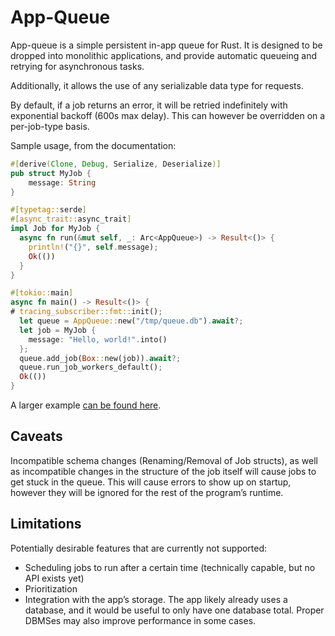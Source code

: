 # App-Queue

App-queue is a simple persistent in-app queue for Rust. It is designed to be dropped into monolithic applications, and provide automatic queueing and retrying for asynchronous tasks.

Additionally, it allows the use of any serializable data type for requests.

By default, if a job returns an error, it will be retried indefinitely with exponential backoff (600s max delay). This can however be overridden on a per-job-type basis.

Sample usage, from the documentation:

```rust
#[derive(Clone, Debug, Serialize, Deserialize)]
pub struct MyJob {
    message: String
}

#[typetag::serde]
#[async_trait::async_trait]
impl Job for MyJob {
  async fn run(&mut self, _: Arc<AppQueue>) -> Result<()> {
    println!("{}", self.message);
    Ok(())
  }
}

#[tokio::main]
async fn main() -> Result<()> {
# tracing_subscriber::fmt::init();
  let queue = AppQueue::new("/tmp/queue.db").await?;
  let job = MyJob {
    message: "Hello, world!".into()
  };
  queue.add_job(Box::new(job)).await?;
  queue.run_job_workers_default();
  Ok(())
}
```

A larger example [can be found here](https://github.com/DarkKirb/attic/blob/main/queue/src/main.rs).

## Caveats

Incompatible schema changes (Renaming/Removal of Job structs), as well as incompatible changes in the structure of the job itself will cause jobs to get stuck in the queue. This will cause errors to show up on startup, however they will be ignored for the rest of the program’s runtime.

## Limitations

Potentially desirable features that are currently not supported:

- Scheduling jobs to run after a certain time (technically capable, but no API exists yet)
- Prioritization
- Integration with the app’s storage. The app likely already uses a database, and it would be useful to only have one database total. Proper DBMSes may also improve performance in some cases.
